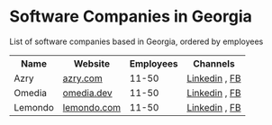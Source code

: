 # Software Companies in Georgia
List of software companies based in Georgia, ordered by employees 


<table>
<tr>
  <th>
    Name
  </th>
  <th>
    Website
  </th>
  <th>
   Employees
  </th>
  <th>
   Channels
  </th>
</tr>

<tr>
<td>Azry</td>
<td><a href="http://www.azry.com/company-info">azry.com</a></td>
<td>11-50</td>
<td>
<a href="https://www.linkedin.com/company/azry/about/">Linkedin</a> , 
<a href="https://www.facebook.com/AzRyCompany/">FB</a>
</tr>

<tr>
<td>Omedia</td>
<td><a href="https://omedia.dev/">omedia.dev</a></td>
<td>11-50</td>
<td>
<a href="https://www.linkedin.com/company/omedia-dev/about/">Linkedin</a> , 
<a href="https://www.facebook.com/omedia.dev/">FB</a>
</tr>

<tr>
<td>Lemondo</td>
<td><a href="https://lemondo.com/">lemondo.com</a></td>
<td>11-50</td>
<td>
<a href="https://www.linkedin.com/company/lemondo/about/">Linkedin</a> , 
<a href="https://www.facebook.com/LemondoEntertainment">FB</a>
</tr>

</table>
